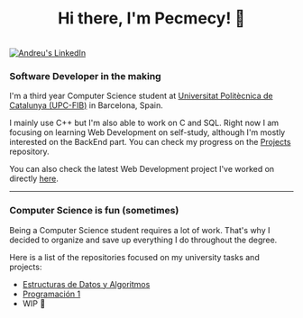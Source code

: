 <h1 align="center"> Hi there, I'm Pecmecy! 👋 </h1>
<br>
<a href="https://www.linkedin.com/in/adomsalces" target="blank"><img src="https://img.shields.io/badge/LinkedIn-0077B5?style=for-the-badge&logo=linkedin&logoColor=white" alt="Andreu's LinkedIn"/></a>
<h3> Software Developer in the making </h3>


I'm a third year Computer Science student at [Universitat Politècnica de Catalunya (UPC-FIB)](https://www.fib.upc.edu/en) in Barcelona, Spain.

I mainly use C++ but I'm also able to work on C and SQL. Right now I am focusing on learning Web Development on self-study, although I'm mostly interested on the BackEnd part.
You can check my progress on the [Projects](https://github.com/Pecmecy/Projects) repository.


You can also check the latest Web Development project I've worked on directly [here](https://pecmecy.github.io). 
<br>
<hr>
<h3> Computer Science is fun (sometimes) </h3>

Being a Computer Science student requires a lot of work. That's why I decided to organize and save up everything I do throughout the degree.

Here is a list of the repositories focused on my university tasks and projects:
  * [Estructuras de Datos y Algoritmos](https://github.com/Pecmecy/FIB-EDA)
  * [Programación 1](https://github.com/Pecmecy/FIB-PRO1)
  * WIP 🚧
